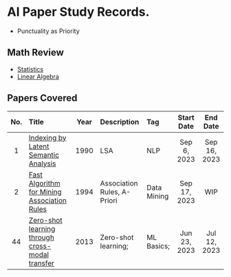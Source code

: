 # AI Paper Study Records.
* Punctuality as Priority

## Math Review
* [Statistics](./math/statistics/main.md)
* [Linear Algebra](./math/linear_algebra/main.md)


## Papers Covered
|No.|Title|Year|Description|Tag|Start Date|End Date|
|:-:|:----|:--:|:----------|:--|:--------:|:------:|
|  1|[Indexing by Latent Semantic Analysis](./notes/002_lsa.md)|1990|LSA|NLP|Sep 6, 2023|Sep 16, 2023|
|  2|[Fast Algorithm for Mining Association Rules](./notes/003_fast_mining.md)|1994|Association Rules, A-Priori|Data Mining|Sep 17, 2023|WIP|
| 44|[Zero-shot learning through cross-modal transfer](./notes/001_zero-shot_learning.md)|2013|Zero-shot learning;|ML Basics;|Jun 23, 2023|Jul 12, 2023|

